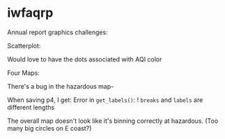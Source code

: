 # iwfaqrp
Annual report graphics challenges:

Scatterplot:

Would love to have the dots associated with AQI color



Four Maps:

There's a bug in the hazardous map-

When saving p4, I get:
Error in `get_labels()`:
! `breaks` and `labels` are different lengths

The overall map doesn't look like it's binning correctly at hazardous. (Too many big circles on E coast?)
